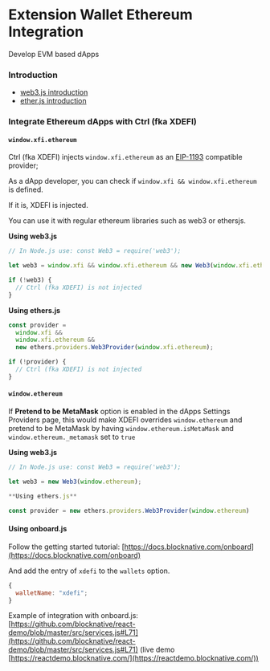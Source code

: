 # Extension Wallet Ethereum Integration

Develop EVM based dApps

### Introduction

- [web3.js introduction](https://web3js.readthedocs.io/en/v1.3.4/getting-started.html)
- [ether.js introduction](https://docs.ethers.io/v5/getting-started/)

### Integrate Ethereum dApps with Ctrl (fka XDEFI)

#### `window.xfi.ethereum`

Ctrl (fka XDEFI) injects `window.xfi.ethereum` as an [EIP-1193](https://eips.ethereum.org/EIPS/eip-1193) compatible provider;

As a dApp developer, you can check if `window.xfi && window.xfi.ethereum` is defined.

If it is, XDEFI is injected.

You can use it with regular ethereum libraries such as web3 or ethersjs.

**Using web3.js**

```javascript
// In Node.js use: const Web3 = require('web3');

let web3 = window.xfi && window.xfi.ethereum && new Web3(window.xfi.ethereum);

if (!web3) {
  // Ctrl (fka XDEFI) is not injected
}
```

**Using ethers.js**

```javascript
const provider =
  window.xfi &&
  window.xfi.ethereum &&
  new ethers.providers.Web3Provider(window.xfi.ethereum);

if (!provider) {
  // Ctrl (fka XDEFI) is not injected
}
```

#### `window.ethereum`

If **Pretend to be MetaMask** option is enabled in the dApps Settings Providers page, this would make XDEFI overrides `window.ethereum` and pretend to be MetaMask by having `window.ethereum.isMetaMask` and `window.ethereum._metamask` set to `true`

**Using web3.js**

```javascript
// In Node.js use: const Web3 = require('web3');

let web3 = new Web3(window.ethereum);

**Using ethers.js**

const provider = new ethers.providers.Web3Provider(window.ethereum)
```

#### Using onboard.js

Follow the getting started tutorial: [https://docs.blocknative.com/onboard](https://docs.blocknative.com/onboard)

And add the entry of `xdefi` to the `wallets` option.

```javascript
{
  walletName: "xdefi";
}
```

Example of integration with onboard.js: [https://github.com/blocknative/react-demo/blob/master/src/services.js#L71](https://github.com/blocknative/react-demo/blob/master/src/services.js#L71) (live demo [https://reactdemo.blocknative.com/](https://reactdemo.blocknative.com/))
